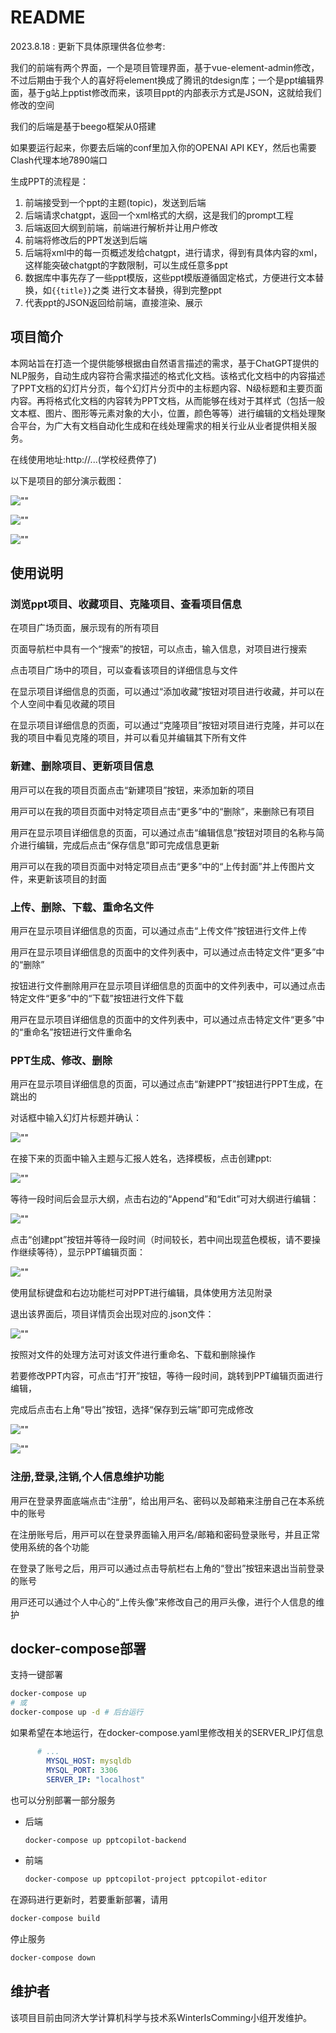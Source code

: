 # README

2023.8.18 : 更新下具体原理供各位参考:

我们的前端有两个界面，一个是项目管理界面，基于vue-element-admin修改，不过后期由于我个人的喜好将element换成了腾讯的tdesign库；一个是ppt编辑界面，基于g站上pptist修改而来，该项目ppt的内部表示方式是JSON，这就给我们修改的空间

我们的后端是基于beego框架从0搭建

如果要运行起来，你要去后端的conf里加入你的OPENAI API KEY，然后也需要Clash代理本地7890端口

生成PPT的流程是：

1. 前端接受到一个ppt的主题(topic)，发送到后端
2. 后端请求chatgpt，返回一个xml格式的大纲，这是我们的prompt工程
3. 后端返回大纲到前端，前端进行解析并让用户修改
4. 前端将修改后的PPT发送到后端
5. 后端将xml中的每一页概述发给chatgpt，进行请求，得到有具体内容的xml，这样能突破chatgpt的字数限制，可以生成任意多ppt
6. 数据库中事先存了一些ppt模版，这些ppt模版遵循固定格式，方便进行文本替换，如`{{title}}`之类
   进行文本替换，得到完整ppt
7. 代表ppt的JSON返回给前端，直接渲染、展示

## 项⽬简介

本⽹站旨在打造⼀个提供能够根据由⾃然语⾔描述的需求，基于ChatGPT提供的NLP服务，⾃动⽣成内容符合需求描述的格式化⽂档。该格式化⽂档中的内容描述了PPT⽂档的幻灯⽚分⻚，每个幻灯⽚分⻚中的主标题内容、N级标题和主要⻚⾯内容。再将格式化⽂档的内容转为PPT⽂档，从⽽能够在线对于其样式（包括⼀般⽂本框、图⽚、图形等元素对象的⼤⼩，位置，颜⾊等等）进⾏编辑的⽂档处理聚合平台，为⼴⼤有⽂档⾃动化⽣成和在线处理需求的相关⾏业从业者提供相关服务。

在线使用地址:http://...(学校经费停了)

以下是项⽬的部分演⽰截图：

![""](https://raw.githubusercontent.com/hughdazz/PPTCopilot/master/.image/start.png)

![""](https://raw.githubusercontent.com/hughdazz/PPTCopilot/master/.image/ground.png)

![""](https://raw.githubusercontent.com/hughdazz/PPTCopilot/master/.image/yanshi.png)

## 使⽤说明

### 浏览ppt项⽬、收藏项⽬、克隆项⽬、查看项⽬信息

在项⽬⼴场⻚⾯，展⽰现有的所有项⽬

⻚⾯导航栏中具有⼀个“搜索”的按钮，可以点击，输⼊信息，对项⽬进⾏搜索

点击项⽬⼴场中的项⽬，可以查看该项⽬的详细信息与⽂件

在显⽰项⽬详细信息的⻚⾯，可以通过“添加收藏”按钮对项⽬进⾏收藏，并可以在个⼈空间中看⻅收藏的项⽬

在显⽰项⽬详细信息的⻚⾯，可以通过“克隆项⽬”按钮对项⽬进⾏克隆，并可以在我的项⽬中看⻅克隆的项⽬，并可以看⻅并编辑其下所有⽂件

### 新建、删除项⽬、更新项⽬信息

⽤⼾可以在我的项⽬⻚⾯点击“新建项⽬”按钮，来添加新的项⽬

⽤⼾可以在我的项⽬⻚⾯中对特定项⽬点击“更多”中的“删除”，来删除已有项⽬

⽤⼾在显⽰项⽬详细信息的⻚⾯，可以通过点击“编辑信息”按钮对项⽬的名称与简介进⾏编辑，完成后点击“保存信息”即可完成信息更新

⽤⼾可以在我的项⽬⻚⾯中对特定项⽬点击“更多”中的“上传封⾯”并上传图⽚⽂件，来更新该项⽬的封⾯

### 上传、删除、下载、重命名⽂件

⽤⼾在显⽰项⽬详细信息的⻚⾯，可以通过点击“上传⽂件”按钮进⾏⽂件上传

⽤⼾在显⽰项⽬详细信息的⻚⾯中的⽂件列表中，可以通过点击特定⽂件“更多”中的“删除”

按钮进⾏⽂件删除⽤⼾在显⽰项⽬详细信息的⻚⾯中的⽂件列表中，可以通过点击特定⽂件“更多”中的“下载”按钮进⾏⽂件下载

⽤⼾在显⽰项⽬详细信息的⻚⾯中的⽂件列表中，可以通过点击特定⽂件“更多”中的“重命名”按钮进⾏⽂件重命名

### PPT⽣成、修改、删除

⽤⼾在显⽰项⽬详细信息的⻚⾯，可以通过点击“新建PPT”按钮进⾏PPT⽣成，在跳出的

对话框中输⼊幻灯⽚标题并确认：

![""](https://raw.githubusercontent.com/hughdazz/PPTCopilot/master/.image/confirm.png)

在接下来的⻚⾯中输⼊主题与汇报⼈姓名，选择模板，点击创建ppt:

![""](https://raw.githubusercontent.com/hughdazz/PPTCopilot/master/.image/template.png)

等待⼀段时间后会显⽰⼤纲，点击右边的“Append”和“Edit”可对⼤纲进⾏编辑：

![""](https://raw.githubusercontent.com/hughdazz/PPTCopilot/master/.image/outline.png)

点击“创建ppt”按钮并等待⼀段时间（时间较⻓，若中间出现蓝⾊模板，请不要操作继续等待），显⽰PPT编辑⻚⾯：

![""](https://raw.githubusercontent.com/hughdazz/PPTCopilot/master/.image/ppt.png)

使⽤⿏标键盘和右边功能栏可对PPT进⾏编辑，具体使⽤⽅法⻅附录

退出该界⾯后，项⽬详情⻚会出现对应的.json⽂件：

![""](https://raw.githubusercontent.com/hughdazz/PPTCopilot/master/.image/file.png)

按照对⽂件的处理⽅法可对该⽂件进⾏重命名、下载和删除操作

若要修改PPT内容，可点击“打开”按钮，等待⼀段时间，跳转到PPT编辑⻚⾯进⾏编辑，

完成后点击右上⻆“导出”按钮，选择“保存到云端”即可完成修改

![""](https://raw.githubusercontent.com/hughdazz/PPTCopilot/master/.image/store.png)

![""](https://raw.githubusercontent.com/hughdazz/PPTCopilot/master/.image/export.png)

### 注册,登录,注销,个⼈信息维护功能

⽤⼾在登录界⾯底端点击“注册”，给出⽤⼾名、密码以及邮箱来注册⾃⼰在本系统中的账号

在注册账号后，⽤⼾可以在登录界⾯输⼊⽤⼾名/邮箱和密码登录账号，并且正常使⽤系统的各个功能

在登录了账号之后，⽤⼾可以通过点击导航栏右上⻆的“登出”按钮来退出当前登录的账号

⽤⼾还可以通过个⼈中⼼的“上传头像”来修改⾃⼰的⽤⼾头像，进⾏个⼈信息的维护

## docker-compose部署

支持一键部署

```bash
docker-compose up
# 或
docker-compose up -d # 后台运行
```

如果希望在本地运行，在docker-compose.yaml里修改相关的SERVER_IP灯信息

```yaml
      # ...
        MYSQL_HOST: mysqldb
        MYSQL_PORT: 3306
        SERVER_IP: "localhost"
```

也可以分别部署一部分服务

- 后端

  ```bash
  docker-compose up pptcopilot-backend
  ```

- 前端

  ```bash
  docker-compose up pptcopilot-project pptcopilot-editor
  ```

在源码进行更新时，若要重新部署，请用

```bash
docker-compose build
```

停止服务

```bash
docker-compose down
```

## 维护者

该项⽬⽬前由同济⼤学计算机科学与技术系WinterIsComming⼩组开发维护。
